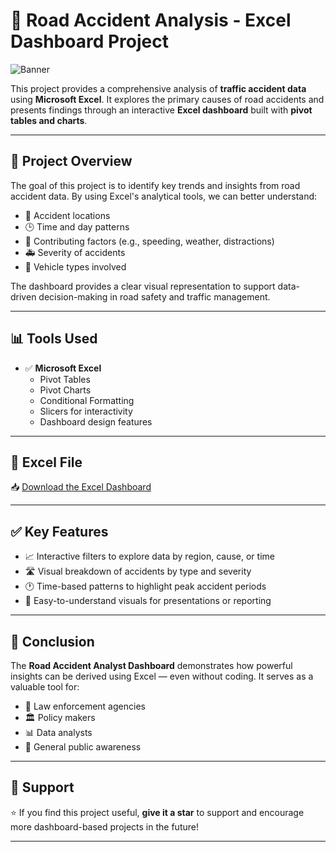 # 🚗 Road Accident Analysis - Excel Dashboard Project

![Banner](https://raw.githubusercontent.com/Prachibansal11/Road-Accident-Analysis---Excel-Dashboard-/blob/6231ce535b0b658fc39c54d8764de7af5f8c71cd/excel%20dashboard.png)

This project provides a comprehensive analysis of **traffic accident data** using **Microsoft Excel**. It explores the primary causes of road accidents and presents findings through an interactive **Excel dashboard** built with **pivot tables and charts**.

---

## 📄 Project Overview

The goal of this project is to identify key trends and insights from road accident data. By using Excel's analytical tools, we can better understand:

- 📍 Accident locations  
- 🕒 Time and day patterns  
- 🚦 Contributing factors (e.g., speeding, weather, distractions)  
- 🚑 Severity of accidents  
- 🚗 Vehicle types involved  

The dashboard provides a clear visual representation to support data-driven decision-making in road safety and traffic management.

---

## 📊 Tools Used

- ✅ **Microsoft Excel**
  - Pivot Tables
  - Pivot Charts
  - Conditional Formatting
  - Slicers for interactivity
  - Dashboard design features

---

## 📁 Excel File
📥 [Download the Excel Dashboard](https://docs.google.com/spreadsheets/d/17yGWa-fxfm00vyIOBk4dVTKj5d1W4AxV/export?format=xlsx)

---

## ✅ Key Features

- 📈 Interactive filters to explore data by region, cause, or time  
- 🛣️ Visual breakdown of accidents by type and severity  
- 🕐 Time-based patterns to highlight peak accident periods  
- 📍 Easy-to-understand visuals for presentations or reporting

---

## 📌 Conclusion

The **Road Accident Analyst Dashboard** demonstrates how powerful insights can be derived using Excel — even without coding. It serves as a valuable tool for:

- 🚓 Law enforcement agencies  
- 🏛️ Policy makers  
- 📊 Data analysts  
- 🚗 General public awareness

---

## 🙌 Support

⭐ If you find this project useful, **give it a star** to support and encourage more dashboard-based projects in the future!

---


